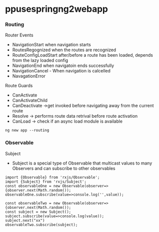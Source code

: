 # ppusespringng2webapp
### Routing
Router Events
- NavigationStart  when navigation starts
- RoutesRegognized when the routes are recognized
- RouteConfigLoadStart after/before a route has been loaded, depends from the lazy loaded config
- NavigationEnd when navigatoin ends successfully
- NavigationCancel - When navigation is calcelled
- NavagationError

Route Guards
- CanActivate
- CanActivateChild
- CanDeactivate ->get invoked before navigating away from the current route
- Resolve -> performs route data retrival before route activation
- CanLoad -> check if an async load module is available

```
ng new app --routing
```

### Observable
Subject
- Subject is a special type of Observable that multicast values to many Observers and can subscribe to other observables

```
import {Observable} from 'rxjs/Observable';
import {Subject} from 'rxjs/Subject';
const observableOne = new Observable(observer=>{observer.next(Math.random());
observableOne.subscribe(value=>console.log('',value));

const observableTwo = new Observable(observer=>{observer.next(Math.random());
const subject = new Subject();
subject.subscribe(value=>console.log(value));
subject.next("xx")
observableTwo.subscribe(subject);
```

